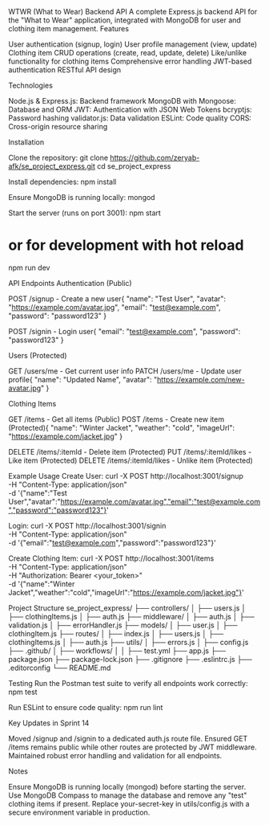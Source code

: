 WTWR (What to Wear) Backend API
A complete Express.js backend API for the "What to Wear" application, integrated with MongoDB for user and clothing item management.
Features

User authentication (signup, login)
User profile management (view, update)
Clothing item CRUD operations (create, read, update, delete)
Like/unlike functionality for clothing items
Comprehensive error handling
JWT-based authentication
RESTful API design

Technologies

Node.js & Express.js: Backend framework
MongoDB with Mongoose: Database and ORM
JWT: Authentication with JSON Web Tokens
bcryptjs: Password hashing
validator.js: Data validation
ESLint: Code quality
CORS: Cross-origin resource sharing

Installation

Clone the repository:
git clone https://github.com/zeryab-afk/se_project_express.git
cd se_project_express


Install dependencies:
npm install


Ensure MongoDB is running locally:
mongod


Start the server (runs on port 3001):
npm start
# or for development with hot reload
npm run dev



API Endpoints
Authentication (Public)

POST /signup - Create a new user{
  "name": "Test User",
  "avatar": "https://example.com/avatar.jpg",
  "email": "test@example.com",
  "password": "password123"
}


POST /signin - Login user{
  "email": "test@example.com",
  "password": "password123"
}



Users (Protected)

GET /users/me - Get current user info
PATCH /users/me - Update user profile{
  "name": "Updated Name",
  "avatar": "https://example.com/new-avatar.jpg"
}



Clothing Items

GET /items - Get all items (Public)
POST /items - Create new item (Protected){
  "name": "Winter Jacket",
  "weather": "cold",
  "imageUrl": "https://example.com/jacket.jpg"
}


DELETE /items/:itemId - Delete item (Protected)
PUT /items/:itemId/likes - Like item (Protected)
DELETE /items/:itemId/likes - Unlike item (Protected)

Example Usage
Create User:
curl -X POST http://localhost:3001/signup \
-H "Content-Type: application/json" \
-d '{"name":"Test User","avatar":"https://example.com/avatar.jpg","email":"test@example.com","password":"password123"}'

Login:
curl -X POST http://localhost:3001/signin \
-H "Content-Type: application/json" \
-d '{"email":"test@example.com","password":"password123"}'

Create Clothing Item:
curl -X POST http://localhost:3001/items \
-H "Content-Type: application/json" \
-H "Authorization: Bearer <your_token>" \
-d '{"name":"Winter Jacket","weather":"cold","imageUrl":"https://example.com/jacket.jpg"}'

Project Structure
se_project_express/
├── controllers/
│   ├── users.js
│   ├── clothingItems.js
│   ├── auth.js
├── middleware/
│   ├── auth.js
│   ├── validation.js
│   ├── errorHandler.js
├── models/
│   ├── user.js
│   ├── clothingItem.js
├── routes/
│   ├── index.js
│   ├── users.js
│   ├── clothingItems.js
│   ├── auth.js
├── utils/
│   ├── errors.js
│   ├── config.js
├── .github/
│   ├── workflows/
│   │   ├── test.yml
├── app.js
├── package.json
├── package-lock.json
├── .gitignore
├── .eslintrc.js
├── .editorconfig
└── README.md

Testing
Run the Postman test suite to verify all endpoints work correctly:
npm test

Run ESLint to ensure code quality:
npm run lint

Key Updates in Sprint 14

Moved /signup and /signin to a dedicated auth.js route file.
Ensured GET /items remains public while other routes are protected by JWT middleware.
Maintained robust error handling and validation for all endpoints.

Notes

Ensure MongoDB is running locally (mongod) before starting the server.
Use MongoDB Compass to manage the database and remove any "test" clothing items if present.
Replace your-secret-key in utils/config.js with a secure environment variable in production.
